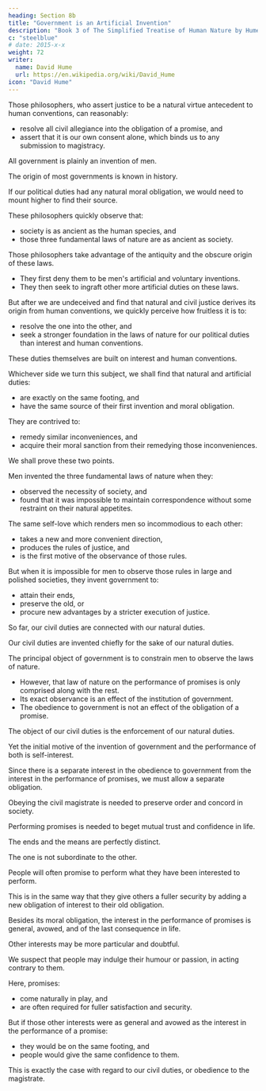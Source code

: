 ```yaml
---
heading: Section 8b
title: "Government is an Artificial Invention"
description: "Book 3 of The Simplified Treatise of Human Nature by Hume"
c: "steelblue"
# date: 2015-x-x
weight: 72
writer:
  name: David Hume
  url: https://en.wikipedia.org/wiki/David_Hume
icon: "David Hume"
---
```



Those philosophers, who assert justice to be a natural virtue antecedent to human conventions, can reasonably:
- resolve all civil allegiance into the obligation of a promise, and
- assert that it is our own consent alone, which binds us to any submission to magistracy.

All government is plainly an invention of men.

The origin of most governments is known in history.

If our political duties had any natural moral obligation, we would need to mount higher to find their source.

These philosophers quickly observe that:
- society is as ancient as the human species, and
- those three fundamental laws of nature are as ancient as society.

Those philosophers take advantage of the antiquity and the obscure origin of these laws.
- They first deny them to be men's artificial and voluntary inventions.
- They then seek to ingraft other more artificial duties on these laws.

But after we are undeceived and find that natural and civil justice derives its origin from human conventions, we quickly perceive how fruitless it is to:
- resolve the one into the other, and
- seek a stronger foundation in the laws of nature for our political duties than interest and human conventions.

These duties themselves are built on interest and human conventions.

Whichever side we turn this subject, we shall find that natural and artificial duties:
- are exactly on the same footing, and
- have the same source of their first invention and moral obligation.

They are contrived to:
- remedy similar inconveniences, and
- acquire their moral sanction from their remedying those inconveniences.

We shall prove these two points.


Men invented the three fundamental laws of nature when they:
- observed the necessity of society, and
- found that it was impossible to maintain correspondence without some restraint on their natural appetites.


The same self-love which renders men so incommodious to each other:
- takes a new and more convenient direction,
- produces the rules of justice, and
- is the first motive of the observance of those rules.

But when it is impossible for men to observe those rules in large and polished societies, they invent government to:
- attain their ends,
- preserve the old, or
- procure new advantages by a stricter execution of justice.


So far, our civil duties are connected with our natural duties.

Our civil duties are invented chiefly for the sake of our natural duties.

The principal object of government is to constrain men to observe the laws of nature.
- However, that law of nature on the performance of promises is only comprised along with the rest.
- Its exact observance is an effect of the institution of government.
- The obedience to government is not an effect of the obligation of a promise.


The object of our civil duties is the enforcement of our natural duties.

Yet the initial motive of the invention of government and the performance of both is self-interest.

Since there is a separate interest in the obedience to government from the interest in the performance of promises, we must allow a separate obligation.

Obeying the civil magistrate is needed to preserve order and concord in society.

Performing promises is needed to beget mutual trust and confidence in life.

The ends and the means are perfectly distinct.

The one is not subordinate to the other.

People will often promise to perform what they have been interested to perform.

This is in the same way that they give others a fuller security by adding a new obligation of interest to their old obligation.

Besides its moral obligation, the interest in the performance of promises is general, avowed, and of the last consequence in life.

Other interests may be more particular and doubtful.

We suspect that people may indulge their humour or passion, in acting contrary to them.

Here, promises:
- come naturally in play, and
- are often required for fuller satisfaction and security.

But if those other interests were as general and avowed as the interest in the performance of a promise:
- they would be on the same footing, and
- people would give the same confidence to them.

This is exactly the case with regard to our civil duties, or obedience to the magistrate.

